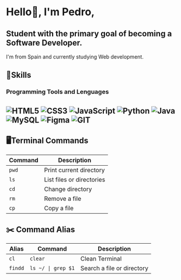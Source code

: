 # Hello👋, I'm Pedro,
## Student with the primary goal of becoming a **Software Developer**.
I'm from Spain and currently studying Web development.
## 🎯Skills
### Programming Tools and Lenguages
![HTML5](https://img.shields.io/badge/HTML5-E34F26?style=for-the-badge&logo=html5&logoColor=white)
![CSS3](https://img.shields.io/badge/CSS3-1572B6?style=for-the-badge&logo=css3&logoColor=white)
![JavaScript](https://img.shields.io/badge/JavaScript-F7DF1E?style=for-the-badge&logo=javascript&logoColor=black)
![Python](https://img.shields.io/badge/Python-14354C?style=for-the-badge&logo=python&logoColor=blue)
![Java](https://img.shields.io/badge/Java-ED8B00?style=for-the-badge)
![MySQL](https://img.shields.io/badge/MySQL-005C84?style=for-the-badge&logo=mysql&logoColor=white)
![Figma](https://img.shields.io/badge/Figma-F24E1E?style=for-the-badge&logo=figma&logoColor=white)
![GIT](https://img.shields.io/badge/GIT-E44C30?style=for-the-badge&logo=git&logoColor=white)
---------------------------------------------------------------------------------------------------------------------
## 🖥️Terminal Commands
|   Command     |        Description         |
|---------------|----------------------------|
|     `pwd`     |  Print current directory   |
|     `ls`      |  List files or directories |
|     `cd`      |  Change directory          |
|     `rm`      |  Remove a file             |
|     `cp`      |  Copy a file               |

## ✂️ Command Alias
|   Alias   |     Command        |        Description          |
|-----------|--------------------|-----------------------------|
|   `cl`    |     `clear`        |       Clean Terminal        |
|  `findd`  | `ls ~/ \| grep $1` |  Search a file or directory |
